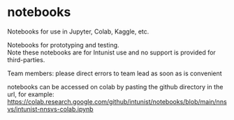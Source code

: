 # notebooks
Notebooks for use in Jupyter, Colab, Kaggle, etc.

Notebooks for prototyping and testing.
<br />Note these notebooks are for Intunist use and no support is provided for third-parties.

Team members: please direct errors to team lead as soon as is convenient

notebooks can be accessed on colab by pasting the github directory in the url, for example: https://colab.research.google.com/github/intunist/notebooks/blob/main/nnsvs/intunist-nnsvs-colab.ipynb
